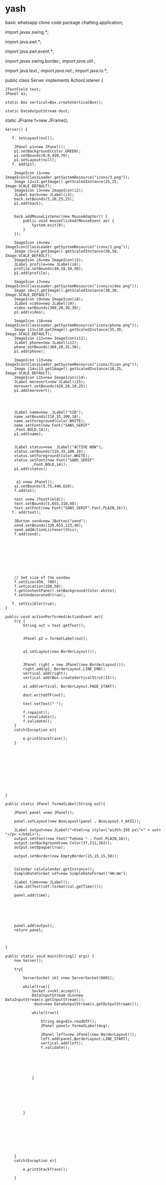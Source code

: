 # yash
basic whatsapp clone code
package chatting.application;

import javax.swing.*;

import java.awt.*;

import java.awt.event.*;

import javax.swing.border.*;
import java.util.*;

import java.text.*;
import java.net.*;
import java.io.*;

public class Server  implements ActionListener {

    JTextField text;
    JPanel a1;

    static Box vertical=Box.createVerticalBox();

    static DataOutputStream dout;
   static JFrame f=new JFrame();

    Server() {

       f. setLayout(null);

        JPanel p1=new JPanel();
        p1.setBackground(Color.GREEN);
        p1.setBounds(0,0,450,70);
        p1.setLayout(null);
       f. add(p1);

        ImageIcon i1=new ImageIcon(ClassLoader.getSystemResource("icons/3.png"));
        Image i2=i1.getImage().getScaledInstance(25,25, Image.SCALE_DEFAULT);
        ImageIcon i3=new ImageIcon(i2);
        JLabel back=new JLabel(i3);
        back.setBounds(5,20,25,25);
        p1.add(back);


        back.addMouseListener(new MouseAdapter() {
            public void mouseClicked(MouseEvent ae) {
                System.exit(0);
            }
        });

        ImageIcon i4=new ImageIcon(ClassLoader.getSystemResource("icons/1.png"));
        Image i5=i4.getImage().getScaledInstance(50,50, Image.SCALE_DEFAULT);
        ImageIcon i6=new ImageIcon(i5);
        JLabel profile=new JLabel(i6);
        profile.setBounds(40,10,50,50);
        p1.add(profile);

        ImageIcon i7=new ImageIcon(ClassLoader.getSystemResource("icons/video.png"));
        Image i8=i7.getImage().getScaledInstance(30,30, Image.SCALE_DEFAULT);
        ImageIcon i9=new ImageIcon(i8);
        JLabel video=new JLabel(i9);
        video.setBounds(300,20,30,30);
        p1.add(video);

        ImageIcon i10=new ImageIcon(ClassLoader.getSystemResource("icons/phone.png"));
        Image i11=i10.getImage().getScaledInstance(35,30, Image.SCALE_DEFAULT);
        ImageIcon i12=new ImageIcon(i11);
        JLabel phone=new JLabel(i12);
        phone.setBounds(360,20,35,30);
        p1.add(phone);

        ImageIcon i13=new ImageIcon(ClassLoader.getSystemResource("icons/3icon.png"));
        Image i14=i13.getImage().getScaledInstance(10,25, Image.SCALE_DEFAULT);
        ImageIcon i15=new ImageIcon(i14);
        JLabel morevert=new JLabel(i15);
        morevert.setBounds(420,20,10,25);
        p1.add(morevert);




        JLabel name=new  JLabel("SID");
        name.setBounds(110,15,100,18);
        name.setForeground(Color.WHITE);
        name.setFont(new Font("SANS_SERIF"
        ,Font.BOLD,14));
        p1.add(name);


        JLabel status=new  JLabel("ACTIVE NOW");
        status.setBounds(110,35,100,18);
        status.setForeground(Color.WHITE);
        status.setFont(new Font("SANS_SERIF"
                ,Font.BOLD,14));
        p1.add(status);


         a1 =new JPanel();
        a1.setBounds(5,75,440,620);
        f.add(a1);

        text =new JTextField();
        text.setBounds(5,655,310,40);
        text.setFont(new Font("SANS_SERIF",Font.PLAIN,16));
       f. add(text);

        JButton send=new JButton("send");
        send.setBounds(320,655,123,40);
        send.addActionListener(this);
        f.add(send);









        // Set size of the window
        f.setSize(450, 700);
        f.setLocation(200,50);
        f.getContentPane().setBackground(Color.white);
        f.setUndecorated(true);

       f. setVisible(true);
    }

    public void actionPerformed(ActionEvent ae){
        try {
            String out = text.getText();


            JPanel p2 = formatLabel(out);


            a1.setLayout(new BorderLayout());


            JPanel right = new JPanel(new BorderLayout());
            right.add(p2, BorderLayout.LINE_END);
            vertical.add(right);
            vertical.add(Box.createVerticalStrut(15));

            a1.add(vertical, BorderLayout.PAGE_START);

            dout.writeUTF(out);

            text.setText(" ");

            f.repaint();
            f.invalidate();
            f.validate();
        }
        catch(Exception e){

            e.printStackTrace();
        }











    }

    public static JPanel formatLabel(String out){

        JPanel panel =new JPanel();

        panel.setLayout(new BoxLayout(panel , BoxLayout.Y_AXIS));

        JLabel output=new JLabel("<html><p style=\"width:150 px\">" + out+ "</p> </html>");
        output.setFont(new Font("Tahoma " , Font.PLAIN,16));
        output.setBackground(new Color(37,211,102));
        output.setOpaque(true);

        output.setBorder(new EmptyBorder(15,15,15,50));


        Calendar cal=Calendar.getInstance();
        SimpleDateFormat sdf=new SimpleDateFormat("HH:mm");

        JLabel time=new JLabel();
        time.setText(sdf.format(cal.getTime()));

        panel.add(time);






        panel.add(output);
        return panel;



    }

    public static void main(String[] args) {
        new Server();

        try{

            ServerSocket skt =new ServerSocket(6001);

            while(true){
                Socket s=skt.accept();
                DataInputStream din=new DataInputStream(s.getInputStream());
                 dout=new DataOutputStream(s.getOutputStream());

                while(true){

                    String msg=din.readUTF();
                    JPanel panel= formatLabel(msg);

                    JPanel left=new JPanel(new BorderLayout());
                    left.add(panel,BorderLayout.LINE_START);
                    vertical.add(left);
                    f.validate();






                }







            }









        }
        catch(Exception e){

            e.printStackTrace();

        }


















    }
}
